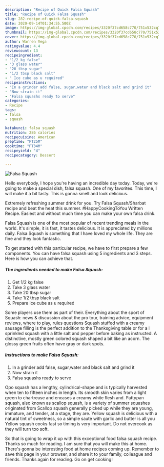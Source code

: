 ```yaml
---
description: "Recipe of Quick Falsa Squash"
title: "Recipe of Quick Falsa Squash"
slug: 282-recipe-of-quick-falsa-squash
date: 2020-09-14T01:34:55.500Z
image: https://img-global.cpcdn.com/recipes/3320f37cd658c770/751x532cq70/falsa-squash-recipe-main-photo.jpg
thumbnail: https://img-global.cpcdn.com/recipes/3320f37cd658c770/751x532cq70/falsa-squash-recipe-main-photo.jpg
cover: https://img-global.cpcdn.com/recipes/3320f37cd658c770/751x532cq70/falsa-squash-recipe-main-photo.jpg
author: Warren Vega
ratingvalue: 4.4
reviewcount: 13
recipeingredient:
- "1/2 kg false"
- "3 glass water"
- "20 tbsp sugar"
- "1/2 tbsp black salt"
- " Ice cube as u required"
recipeinstructions:
- "In a grinder add false, sugar,water and black salt and grind it"
- "Now strain it"
- "Falsa squashs ready to serve"
categories:
- Recipe
tags:
- falsa
- squash

katakunci: falsa squash 
nutrition: 286 calories
recipecuisine: American
preptime: "PT25M"
cooktime: "PT34M"
recipeyield: "4"
recipecategory: Dessert

---
```



![Falsa Squash](https://img-global.cpcdn.com/recipes/3320f37cd658c770/751x532cq70/falsa-squash-recipe-main-photo.jpg)

Hello everybody, I hope you're having an incredible day today. Today, we're going to make a special dish, falsa squash. One of my favorites. This time, I will make it a bit tasty. This is gonna smell and look delicious.

Extremely refreshing summer drink for you. Try Falsa Squash/Sharbat recipe and beat the heat this summer. #HappyCookingToYou Written Recipe. Easiest and without much time you can make your own falsa drink.

Falsa Squash is one of the most popular of recent trending meals in the world. It's simple, it is fast, it tastes delicious. It is appreciated by millions daily. Falsa Squash is something that I have loved my whole life. They are fine and they look fantastic.


To get started with this particular recipe, we have to first prepare a few components. You can have falsa squash using 5 ingredients and 3 steps. Here is how you can achieve that.

<!--inarticleads1-->

##### The ingredients needed to make Falsa Squash:

1. Get 1/2 kg false
1. Take 3 glass water
1. Take 20 tbsp sugar
1. Take 1/2 tbsp black salt
1. Prepare  Ice cube as u required


Some players use them as part of their. Everything about the sport of Squash: news &amp; discussion about the pro tour, training advice, equipment reviews, where to play, rules questions Squash stuffed with a creamy sausage filling is the perfect addition to the Thanksgiving table or for a I sprinkled squash with a little salt and pepper before baking as instructed. A distinctive, mostly green colored squash shaped a bit like an acorn. The glossy green fruits often have gray or dark spots. 

<!--inarticleads2-->

##### Instructions to make Falsa Squash:

1. In a grinder add false, sugar,water and black salt and grind it
1. Now strain it
1. Falsa squashs ready to serve


Opo squash has a lengthy, cylindrical-shape and is typically harvested when ten to fifteen inches in length. Its smooth skin varies from a light green to chartreuse and encases a creamy white flesh and. Pattypan squash, also known as scallop squash, is a variety of summer squashes originated from Scallop squash generally picked up while they are young, immature, and tender, at a stage, they are. Yellow squash is delicious with a natural tint of sweetness, so a simple saute with garlic and butter is all you Yellow squash cooks fast so timing is very important. Do not overcook as they will turn too soft. 

So that is going to wrap it up with this exceptional food falsa squash recipe. Thanks so much for reading. I am sure that you will make this at home. There's gonna be interesting food at home recipes coming up. Remember to save this page in your browser, and share it to your family, colleague and friends. Thanks again for reading. Go on get cooking!
